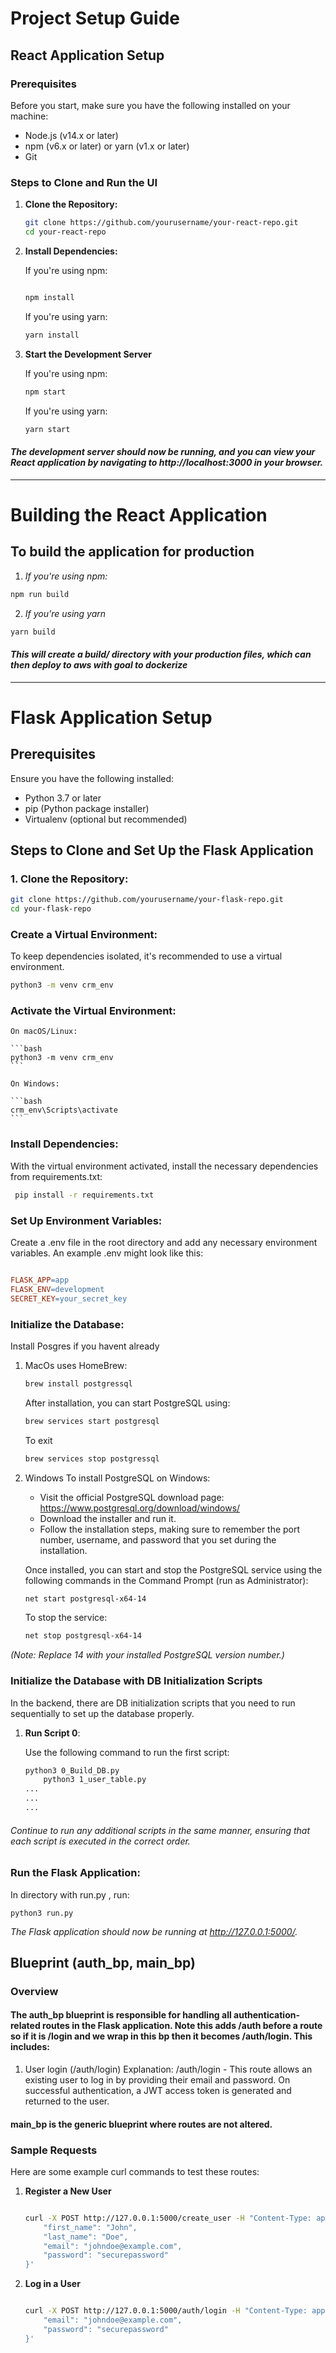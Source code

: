 # Project Setup Guide

## React Application Setup

### Prerequisites

Before you start, make sure you have the following installed on your machine:

- Node.js (v14.x or later)
- npm (v6.x or later) or yarn (v1.x or later)
- Git

### Steps to Clone and Run the UI

1. **Clone the Repository:**

   ```bash
   git clone https://github.com/yourusername/your-react-repo.git
   cd your-react-repo
   ```

2. **Install Dependencies:**

    If you're using npm:

    ```bash

    npm install
    ```
    If you're using yarn:

    ```bash 
    yarn install
    ```

3. **Start the Development Server**

    If you're using npm:

    ``` bash
    npm start
    ```

    If you're using yarn:

    ```bash
    yarn start
    ```

#### *The development server should now be running, and you can view your React application by navigating to http://localhost:3000 in your browser.*

***

# Building the React Application

## To build the application for production

1. *If you're using npm:*

```bash
npm run build
```

2. *If you're using yarn*
```bash 
yarn build
```

#### *This will create a build/ directory with your production files, which can then deploy to aws with goal to dockerize*

***


# Flask Application Setup

## Prerequisites

Ensure you have the following installed:

- Python 3.7 or later
- pip (Python package installer)
- Virtualenv (optional but recommended)

## Steps to Clone and Set Up the Flask Application

### 1. Clone the Repository:

```bash
git clone https://github.com/yourusername/your-flask-repo.git
cd your-flask-repo
```

### Create a Virtual Environment:

To keep dependencies isolated, it's recommended to use a virtual environment.

```bash
python3 -m venv crm_env
```

### Activate the Virtual Environment:

    On macOS/Linux:

    ```bash
    python3 -m venv crm_env
    ```

    On Windows:

    ```bash 
    crm_env\Scripts\activate 
    ```

### Install Dependencies:

With the virtual environment activated, install the necessary dependencies from requirements.txt:


```bash
 pip install -r requirements.txt
 ```

### Set Up Environment Variables:

Create a .env file in the root directory and add any necessary environment variables. An example .env might look like this:

```makefile

FLASK_APP=app
FLASK_ENV=development
SECRET_KEY=your_secret_key

```

### Initialize the Database:

Install Posgres if you havent already 

1. MacOs uses HomeBrew:
    ```bash 
    brew install postgressql
    ```
    After installation, you can start PostgreSQL using:
    ```bash 
    brew services start postgresql
    ```
    To exit 
    ```bash 
    brew services stop postgressql
    ```

2. Windows
    To install PostgreSQL on Windows:

    - Visit the official PostgreSQL download page: https://www.postgresql.org/download/windows/
    - Download the installer and run it.
    - Follow the installation steps, making sure to remember the port number, username, and password that you set during the installation.

    Once installed, you can start and stop the PostgreSQL service using the following commands in the Command Prompt (run as Administrator):
    ```bash 
    net start postgresql-x64-14
    ```
    To stop the service:
    ```bash 
    net stop postgresql-x64-14
    ```
*(Note: Replace 14 with your installed PostgreSQL version number.)*


### Initialize the Database with DB Initialization Scripts

In the backend, there are DB initialization scripts that you need to run sequentially to set up the database properly.

1. **Run Script 0**: 

   Use the following command to run the first script:

    ```bash
    python3 0_Build_DB.py 
        python3 1_user_table.py
    ...
    ...
    ...
    ```
###### Continue to run any additional scripts in the same manner, ensuring that each script is executed in the correct order.

### Run the Flask Application:

In directory with run.py , run:

```python3 run.py```


*The Flask application should now be running at http://127.0.0.1:5000/.*

## Blueprint (auth_bp, main_bp)
### Overview
#### The auth_bp blueprint is responsible for handling all authentication-related routes in the Flask application. Note this adds  /auth before a route so if it is /login and we wrap in this bp then it becomes /auth/login.  This includes:

1. User login (/auth/login)
    Explanation:
    /auth/login - This route allows an existing user to log in by providing their email and password. On successful authentication, a JWT access token is generated and returned to the user.

#### main_bp is the generic blueprint where routes are not altered.


### Sample Requests
Here are some example curl commands to test these routes:

1. **Register a New User**
    ```bash

    curl -X POST http://127.0.0.1:5000/create_user -H "Content-Type: application/json" -d '{
        "first_name": "John",
        "last_name": "Doe",
        "email": "johndoe@example.com",
        "password": "securepassword"
    }'
    ```

2. **Log in a User**

    ```bash

    curl -X POST http://127.0.0.1:5000/auth/login -H "Content-Type: application/json" -d '{
        "email": "johndoe@example.com",
        "password": "securepassword"
    }'
    ```
